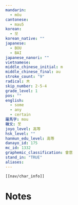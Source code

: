 ```yaml
---
mandarin:
  - mǒu
cantonese:
  - mau5
korean:
  - 모
korean_native: ""
japanese:
  - BOU
  - BAI
japanese_nanori: ""
vietnamese:
middle_chinese_initial: m
middle_chinese_final: əu
stroke_count: "9"
radical: 木
skip_number: 2-5-4
grade_level: 1
pos: ""
english:
  - some
  - any
  - certain
羅馬字: mou
韓文: 못
joyo_level: 高等
hsk_level: ""
hanmun_edu_level: 高等
danayo_id: 175
mc_id: 1332
graphemic_classification: 會意
stand_in: "TRUE"
aliases:
---
```

```meta-bind-embed
[[nav/char_info]]
```

# Notes
